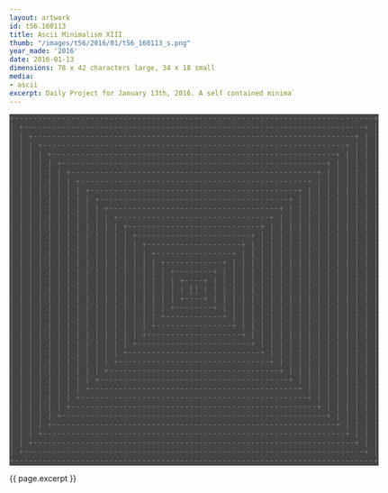 ```yaml
---
layout: artwork
id: t56.160113
title: Ascii Minimalism XIII
thumb: "/images/t56/2016/01/t56_160113_s.png"
year_made: '2016'
date: 2016-01-13
dimensions: 78 x 42 characters large, 34 x 18 small
media:
- ascii
excerpt: Daily Project for January 13th, 2016. A self contained minimalist ascii artwork. Fonts and css styles are allowed and included on page. Adapts to mobile and laptop breakpoints.
---
```


<style>
    pre {
        background-color: #444444;
        color: #7C7C7C;
        font-family: "Lucida Sans Typewriter","Lucida Typewriter",Courier,monospace;
        font-size: .875rem;
        line-height: 1rem;
        padding: 0;
        overflow: hidden;
    }

    @media screen and (max-width: 600px) {
      .ascii-large {
        display: none;
      }
      pre {
        width: 18rem;
      }
    }
    @media screen and (min-width: 600px){
        .ascii-small {
          display: none;
      }
      pre {
        width: 41rem;
      }
    }
</style>

<pre class="ascii-large">
+----------------------------------------------------------------------------+
| +------------------------------------------------------------------------+ |
| | +--------------------------------------------------------------------+ | |
| | | +----------------------------------------------------------------+ | | |
| | | | +------------------------------------------------------------+ | | | |
| | | | | +--------------------------------------------------------+ | | | | |
| | | | | | +----------------------------------------------------+ | | | | | |
| | | | | | | +------------------------------------------------+ | | | | | | |
| | | | | | | | +--------------------------------------------+ | | | | | | | |
| | | | | | | | | +----------------------------------------+ | | | | | | | | |
| | | | | | | | | | +------------------------------------+ | | | | | | | | | |
| | | | | | | | | | | +--------------------------------+ | | | | | | | | | | |
| | | | | | | | | | | | +----------------------------+ | | | | | | | | | | | |
| | | | | | | | | | | | | +------------------------+ | | | | | | | | | | | | |
| | | | | | | | | | | | | | +--------------------+ | | | | | | | | | | | | | |
| | | | | | | | | | | | | | | +----------------+ | | | | | | | | | | | | | | |
| | | | | | | | | | | | | | | | +------------+ | | | | | | | | | | | | | | | |
| | | | | | | | | | | | | | | | | +--------+ | | | | | | | | | | | | | | | | |
| | | | | | | | | | | | | | | | | | +----+ | | | | | | | | | | | | | | | | | |
| | | | | | | | | | | | | | | | | | | [] | | | | | | | | | | | | | | | | | | |
| | | | | | | | | | | | | | | | | | +----+ | | | | | | | | | | | | | | | | | |
| | | | | | | | | | | | | | | | | +--------+ | | | | | | | | | | | | | | | | |
| | | | | | | | | | | | | | | | +------------+ | | | | | | | | | | | | | | | |
| | | | | | | | | | | | | | | +----------------+ | | | | | | | | | | | | | | |
| | | | | | | | | | | | | | +--------------------+ | | | | | | | | | | | | | |
| | | | | | | | | | | | | +------------------------+ | | | | | | | | | | | | |
| | | | | | | | | | | | +----------------------------+ | | | | | | | | | | | |
| | | | | | | | | | | +--------------------------------+ | | | | | | | | | | |
| | | | | | | | | | +------------------------------------+ | | | | | | | | | |
| | | | | | | | | +----------------------------------------+ | | | | | | | | |
| | | | | | | | +--------------------------------------------+ | | | | | | | |
| | | | | | | +------------------------------------------------+ | | | | | | |
| | | | | | +----------------------------------------------------+ | | | | | |
| | | | | +--------------------------------------------------------+ | | | | |
| | | | +------------------------------------------------------------+ | | | |
| | | +----------------------------------------------------------------+ | | |
| | +--------------------------------------------------------------------+ | |
| +------------------------------------------------------------------------+ |
+----------------------------------------------------------------------------+
</pre>

<pre class="ascii-small">
+--------------------------------+
| +----------------------------+ |
| | +------------------------+ | |
| | | +--------------------+ | | |
| | | | +----------------+ | | | |
| | | | | +------------+ | | | | |
| | | | | | +--------+ | | | | | |
| | | | | | | +----+ | | | | | | |
| | | | | | | | [] | | | | | | | |
| | | | | | | +----+ | | | | | | |
| | | | | | +--------+ | | | | | |
| | | | | +------------+ | | | | |
| | | | +----------------+ | | | |
| | | +--------------------+ | | |
| | +------------------------+ | |
| +----------------------------+ |
+--------------------------------+
</pre>

{{ page.excerpt }}
